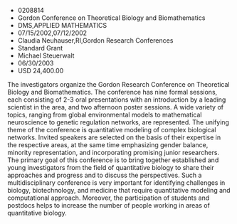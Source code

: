 
* 0208814
* Gordon Conference on Theoretical Biology and Biomathematics
* DMS,APPLIED MATHEMATICS
* 07/15/2002,07/12/2002
* Claudia Neuhauser,RI,Gordon Research Conferences
* Standard Grant
* Michael Steuerwalt
* 06/30/2003
* USD 24,400.00

The investigators organize the Gordon Research Conference on Theoretical
Biology and Biomathematics. The conference has nine formal sessions, each
consisting of 2-3 oral presentations with an introduction by a leading scientist
in the area, and two afternoon poster sessions. A wide variety of topics,
ranging from global environmental models to mathematical neuroscience to genetic
regulation networks, are represented. The unifying theme of the conference is
quantitative modeling of complex biological networks. Invited speakers are
selected on the basis of their expertise in the respective areas, at the same
time emphasizing gender balance, minority representation, and incorporating
promising junior researchers. The primary goal of this conference is to bring
together established and young investigators from the field of quantitative
biology to share their approaches and progress and to discuss the perspectives.
Such a multidisciplinary conference is very important for identifying challenges
in biology, biotechnology, and medicine that require quantitative modeling and
computational approach. Moreover, the participation of students and postdocs
helps to increase the number of people working in areas of quantitative biology.
